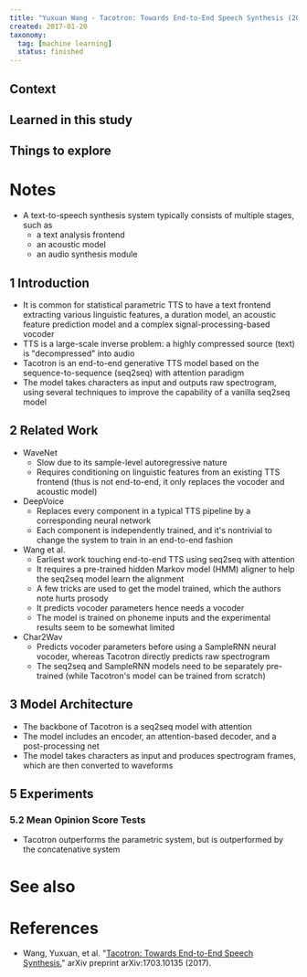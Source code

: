 ```yaml
---
title: "Yuxuan Wang - Tacotron: Towards End-to-End Speech Synthesis (2017)"
created: 2017-01-20
taxonomy:
  tag: [machine learning]
  status: finished
---
```


## Context

## Learned in this study

## Things to explore

# Notes
* A text-to-speech synthesis system typically consists of multiple stages, such as
	* a text analysis frontend
	* an acoustic model
	* an audio synthesis module

## 1 Introduction
* It is common for statistical parametric TTS to have a text frontend extracting various linguistic features, a duration model, an acoustic feature prediction model and a complex signal-processing-based vocoder
* TTS is a large-scale inverse problem: a highly compressed source (text) is "decompressed" into audio
* Tacotron is an end-to-end generative TTS model based on the sequence-to-sequence (seq2seq) with attention paradigm
* The model takes characters as input and outputs raw spectrogram, using several techniques to improve the capability of a vanilla seq2seq model

## 2 Related Work
* WaveNet
	* Slow due to its sample-level autoregressive nature
	* Requires conditioning on linguistic features from an existing TTS frontend (thus is not end-to-end, it only replaces the vocoder and acoustic model)
* DeepVoice
	* Replaces every component in a typical TTS pipeline by a corresponding neural network
	* Each component is independently trained, and it's nontrivial to change the system to train in an end-to-end fashion
* Wang et al.
	* Earliest work touching end-to-end TTS using seq2seq with attention
	* It requires a pre-trained hidden Markov model (HMM) aligner to help the seq2seq model learn the alignment
	* A few tricks are used to get the model trained, which the authors note hurts prosody
	* It predicts vocoder parameters hence needs a vocoder
	* The model is trained on phoneme inputs and the experimental results seem to be somewhat limited
* Char2Wav
	* Predicts vocoder parameters before using a SampleRNN neural vocoder, whereas Tacotron directly predicts raw spectrogram
	* The seq2seq and SampleRNN models need to be separately pre-trained (while Tacotron's model can be trained from scratch)

## 3 Model Architecture
* The backbone of Tacotron is a seq2seq model with attention
* The model includes an encoder, an attention-based decoder, and a post-processing net
* The model takes characters as input and produces spectrogram frames, which are then converted to waveforms

## 5 Experiments
### 5.2 Mean Opinion Score Tests
* Tacotron outperforms the parametric system, but is outperformed by the concatenative system

# See also

# References
* Wang, Yuxuan, et al. "[Tacotron: Towards End-to-End Speech Synthesis.](https://arxiv.org/abs/1703.10135)" arXiv preprint arXiv:1703.10135 (2017).
